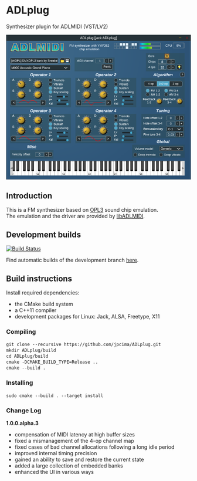 # ADLplug
Synthesizer plugin for ADLMIDI (VST/LV2)

![screenshot](docs/screen.png)

## Introduction

This is a FM synthesizer based on [OPL3](https://en.wikipedia.org/wiki/Yamaha_YMF262) sound chip emulation.  
The emulation and the driver are provided by [libADLMIDI](https://github.com/Wohlstand/libADLMIDI).

## Development builds

[![Build Status](https://semaphoreci.com/api/v1/jpcima/adlplug-2/branches/master/badge.svg)](https://semaphoreci.com/jpcima/adlplug-2)

Find automatic builds of the development branch [here](http://jpcima.sdf1.org/software/development/ADLplug/).

## Build instructions

Install required dependencies:
- the CMake build system
- a C++11 compiler
- development packages for Linux: Jack, ALSA, Freetype, X11

### Compiling

```
git clone --recursive https://github.com/jpcima/ADLplug.git
mkdir ADLplug/build
cd ADLplug/build
cmake -DCMAKE_BUILD_TYPE=Release ..
cmake --build .
```

### Installing

```
sudo cmake --build . --target install
```

### Change Log

**1.0.0.alpha.3**

- compensation of MIDI latency at high buffer sizes
- fixed a mismanagement of the 4-op channel map
- fixed cases of bad channel allocations following a long idle period
- improved internal timing precision
- gained an ability to save and restore the current state
- added a large collection of embedded banks
- enhanced the UI in various ways
